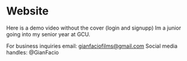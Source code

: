 # Website
Here is a demo video without the cover (login and signupp)
Im a junior going into my senior year at GCU.

For business inquiries email: gianfaciofilms@gmail.com
Social media handles: @GianFacio
